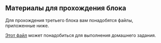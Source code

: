 ## Материалы для прохождения блока

Для прохождения третьего блока вам понадобятся файлы, приложенные ниже.

[Этот файл](https://study.softculture.cc/img/RHN_72/Block_3_Files_upd.zip) может понадобиться для выполнения домашнего задания.